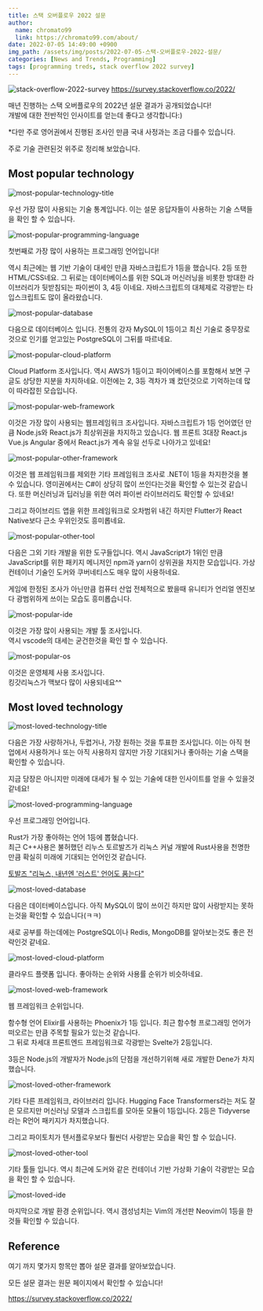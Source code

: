 ```yaml
---
title: 스택 오버플로우 2022 설문
author:
  name: chromato99
  link: https://chromato99.com/about/
date: 2022-07-05 14:49:00 +0900
img_path: /assets/img/posts/2022-07-05-스택-오버플로우-2022-설문/
categories: [News and Trends, Programming]
tags: [programming treds, stack overflow 2022 survey]
---
```


![stack-overflow-2022-survey](/stack-overflow-2022-survey.png)
<https://survey.stackoverflow.co/2022/>

매년 진행하는 스택 오버플로우의 2022년 설문 결과가 공개되었습니다!<br>
개발에 대한 전반적인 인사이트를 얻는데 좋다고 생각합니다:)


*다만 주로 영어권에서 진행된 조사인 만큼 국내 사정과는 조금 다를수 있습니다.

주로 기술 관련된것 위주로 정리해 보았습니다.

## Most popular technology
![most-popular-technology-title](/most-popular-technology-title.png)

우선 가장 많이 사용되는 기술 통계입니다.
이는 설문 응답자들이 사용하는 기술 스택들을 확인 할 수 있습니다.

![most-popular-programming-language](/most-popular-programming-language.png)

첫번째로 가장 많이 사용하는 프로그래밍 언어입니다!

역시 최근에는 웹 기반 기술이 대세인 만큼 자바스크립트가 1등을 했습니다. 2등 또한 HTML/CSS네요.
그 뒤로는 데이터베이스를 위한 SQL과 머신러닝을 비롯한 방대한 라이브러리가 뒷받침되는 파이썬이 3, 4등 이네요.
자바스크립트의 대체제로 각광받는 타입스크립트도 많이 올라왔습니다.

![most-popular-database](/most-popular-database.png)

다음으로 데이터베이스 입니다. 전통의 강자 MySQL이 1등이고 최신 기술로 중무장로 것으로 인기를 얻고있는 PostgreSQL이 그뒤를 따르네요.

![most-popular-cloud-platform](/most-popular-cloud-platform.png)

Cloud Platform 조사입니다. 역시 AWS가 1등이고 파이어베이스를 포함해서 보면 구글도 상당한 지분을 차지하네요. 이전에는 2, 3등 격차가 꽤 컸던것으로 기억하는데 많이 따라잡힌 모습입니다.

![most-popular-web-framework](/most-popular-web-framework.png)

이것은 가장 많이 사용되는 웹프레임워크 조사입니다. 자바스크립트가 1등 언어였던 만큼 Node.js와 React.js가 최상위권을 차지하고 있습니다. 웹 프론트 3대장 React.js Vue.js Angular 중에서 React.js가 계속 유일 선두로 나아가고 있네요!

![most-popular-other-framework](/most-popular-other-framework.png)

이것은 웹 프레임워크를 제외한 기타 프레임워크 조사로 .NET이 1등을 차지한것을 볼 수 있습니다. 영미권에서는 C#이 상당히 많이 쓰인다는것을 확인할 수 있는것 같습니다. 또한 머신러닝과 딥러닝을 위한 여러 파이썬 라이브러리도 확인할 수 있네요!

그리고 하이브리드 앱을 위한 프레임워크로 오차범위 내긴 하지만 Flutter가 React Native보다 근소 우위인것도 흥미롭네요.

![most-popular-other-tool](/most-popular-other-tool.png)

다음은 그외 기타 개발을 위한 도구들입니다. 역시 JavaScript가 1위인 만큼 JavaScript를 위한 패키지 메니저인 npm과 yarn이 상위권을 차지한 모습입니다. 가상 컨테이너 기술인 도커와 쿠버네티스도 매우 많이 사용하네요.

게임에 한정된 조사가 아닌만큼 컴퓨터 산업 전체적으로 봤을때 유니티가 언리얼 엔진보다 광범위하게 쓰이는 모습도 흥미롭습니다.

![most-popular-ide](/most-popular-ide.png)

이것은 가장 많이 사용되는 개발 툴 조사입니다.<br>
역시 vscode의 대세는 굳건한것을 확인 할 수 있습니다.

![most-popular-os](/most-popular-os.png)

이것은 운영체제 사용 조사입니다.<br>
킹갓리눅스가 맥보다 많이 사용되네요^^

## Most loved technology

![most-loved-technology-title](/most-loved-technology-title.png)

다음은 가장 사랑하거나, 두렵거나, 가장 원하는 것을 투표한 조사입니다.
이는 아직 현업에서 사용하거나 또는 아직 사용하지 않지만 가장 기대되거나 좋아하는 기술 스택을 확인할 수 있습니다.

지금 당장은 아니지만 미래에 대세가 될 수 있는 기술에 대한 인사이트를 얻을 수 있을것 같네요!

![most-loved-programming-language](/most-loved-programming-language.png)

우선 프로그래밍 언어입니다.

Rust가 가장 좋아하는 언어 1등에 뽑혔습니다.<br>
최근 C++사용은 불허했던 리누스 토르발즈가 리눅스 커널 개발에 Rust사용을 천명한 만큼 확실히 미래에 기대되는 언어인것 같습니다.

[토발즈 "리눅스, 내년엔 '러스트' 언어도 품는다"](https://zdnet.co.kr/view/?no=20220622162108)

![most-loved-database](/most-loved-database.png)

다음은 데이터베이스입니다. 아직 MySQL이 많이 쓰이긴 하지만 많이 사랑받지는 못하는것을 확인할 수 있습니다(ㅋㅋ)

새로 공부를 하는데에는 PostgreSQL이나 Redis, MongoDB를 알아보는것도 좋은 전략인것 같네요.

![most-loved-cloud-platform](/most-loved-cloud-platform.png)

클라우드 플랫폼 입니다. 좋아하는 순위와 사용률 순위가 비슷하네요.

![most-loved-web-framework](/most-loved-web-framework.png)

웹 프레임워크 순위입니다.

함수형 언어 Elixir를 사용하는 Phoenix가 1등 입니다. 최근 함수형 프로그래밍 언어가 떠오르는 만큼 주목할 필요가 있는것 같습니다.<br>
그 뒤로 차세대 프론트엔드 프레임워크로 각광받는 Svelte가 2등입니다.

3등은 Node.js의 개발자가 Node.js의 단점을 개선하기위해 새로 개발한 Dene가 차지했습니다.

![most-loved-other-framework](/most-loved-other-framework.png)

기타 다른 프레임워크, 라이브러리 입니다. Hugging Face Transformers라는 저도 잘은 모르지만 머신러닝 모델과 스크립트를 모아둔 모듈이 1등입니다. 2등은 Tidyverse라는 R언어 패키지가 차지했습니다.

그리고 파이토치가 텐서플로우보다 훨씬더 사랑받는 모습을 확인 할 수 있습니다.

![most-loved-other-tool](/most-loved-other-tool.png)

기타 툴들 입니다. 역시 최근에 도커와 같은 컨테이너 기반 가상화 기술이 각광받는 모습을 확인 할 수 있습니다.

![most-loved-ide](/most-loved-ide.png)

마지막으로 개발 환경 순위입니다. 역시 갬성넘치는 Vim의 개선판 Neovim이 1등을 한것들 확인할 수 있습니다.

## Reference

여기 까지 몇가지 항목만 뽑아 설문 결과를 알아보았습니다.

모든 설문 결과는 원문 페이지에서 확인할 수 있습니다!

<https://survey.stackoverflow.co/2022/>